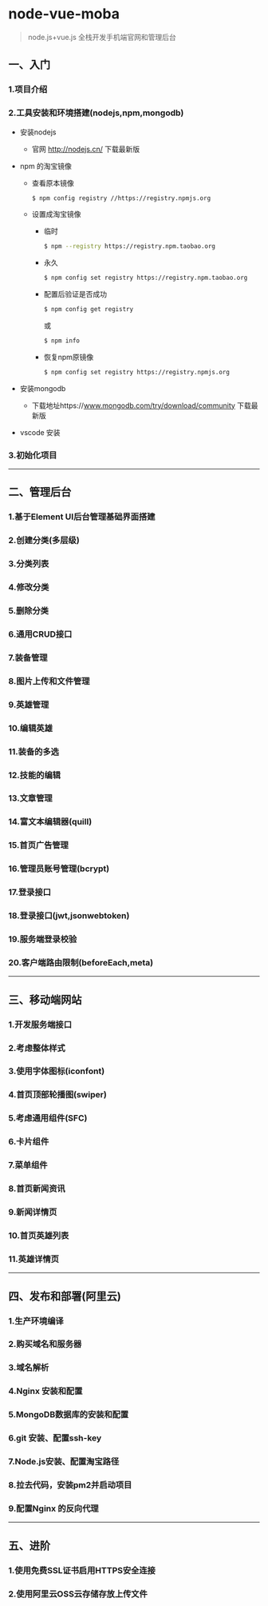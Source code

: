 # node-vue-moba
> node.js+vue.js 全栈开发手机端官网和管理后台

## 一、入门

### 1.项目介绍

### 2.工具安装和环境搭建(nodejs,npm,mongodb)

- 安装nodejs 

  - 官网 http://nodejs.cn/ 下载最新版

- npm 的淘宝镜像

  - 查看原本镜像

    ```sh
    $ npm config registry //https://registry.npmjs.org
    ```

  - 设置成淘宝镜像

    - 临时

      ```sh
      $ npm --registry https://registry.npm.taobao.org
      ```

    - 永久

      ```sh
      $ npm config set registry https://registry.npm.taobao.org
      ```

      

    - 配置后验证是否成功

      ```sh
      $ npm config get registry
      ```

      或

      ```sh
      $ npm info
      ```

    - 恢复npm原镜像

      ```sh
      $ npm config set registry https://registry.npmjs.org
      ```

- 安装mongodb

  - 下载地址https://www.mongodb.com/try/download/community 下载最新版

- vscode 安装

### 3.初始化项目

----------

## 二、管理后台

### 1.基于Element UI后台管理基础界面搭建

### 2.创建分类(多层级)

### 3.分类列表

### 4.修改分类

### 5.删除分类

### 6.通用CRUD接口

### 7.装备管理

### 8.图片上传和文件管理

### 9.英雄管理

### 10.编辑英雄

### 11.装备的多选

### 12.技能的编辑

### 13.文章管理

### 14.富文本编辑器(quill)

### 15.首页广告管理

### 16.管理员账号管理(bcrypt)

### 17.登录接口

### 18.登录接口(jwt,jsonwebtoken)

### 19.服务端登录校验

### 20.客户端路由限制(beforeEach,meta)

-------

## 三、移动端网站

### 1.开发服务端接口

### 2.考虑整体样式

### 3.使用字体图标(iconfont)

### 4.首页顶部轮播图(swiper)

### 5.考虑通用组件(SFC)

### 6.卡片组件

### 7.菜单组件

### 8.首页新闻资讯

### 9.新闻详情页

### 10.首页英雄列表

### 11.英雄详情页

--------

## 四、发布和部署(阿里云)

### 1.生产环境编译

### 2.购买域名和服务器

### 3.域名解析

### 4.Nginx 安装和配置

### 5.MongoDB数据库的安装和配置

### 6.git 安装、配置ssh-key

### 7.Node.js安装、配置淘宝路径

### 8.拉去代码，安装pm2并启动项目

### 9.配置Nginx 的反向代理

-------

## 五、进阶

### 1.使用免费SSL证书启用HTTPS安全连接

### 2.使用阿里云OSS云存储存放上传文件

